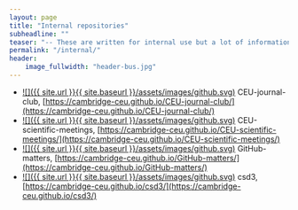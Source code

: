 ```yaml
---
layout: page
title: "Internal repositories"
subheadline: ""
teaser: "-- These are written for internal use but a lot of information is generic."
permalink: "/internal/"
header:
    image_fullwidth: "header-bus.jpg"
---
```


* [![]({{ site.url }}{{ site.baseurl }}/assets/images/github.svg)](https://github.com/cambridge-ceu/CEU-journal-club) CEU-journal-club, [https://cambridge-ceu.github.io/CEU-journal-club/](https://cambridge-ceu.github.io/CEU-journal-club/)
* [![]({{ site.url }}{{ site.baseurl }}/assets/images/github.svg)](https://github.com/cambridge-ceu/CEU-scientific-meetings) CEU-scientific-meetings, [https://cambridge-ceu.github.io/CEU-scientific-meetings/](https://cambridge-ceu.github.io/CEU-scientific-meetings/)
* [![]({{ site.url }}{{ site.baseurl }}/assets/images/github.svg)](https://github.com/cambridge-ceu/GitHub-matters) GitHub-matters, [https://cambridge-ceu.github.io/GitHub-matters/](https://cambridge-ceu.github.io/GitHub-matters/)
* [![]({{ site.url }}{{ site.baseurl }}/assets/images/github.svg)](https://github.com/cambridge-ceu/csd3) csd3, [https://cambridge-ceu.github.io/csd3/](https://cambridge-ceu.github.io/csd3/)
